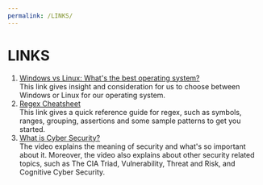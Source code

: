 ```yaml
---
permalink: /LINKS/
---
```


# LINKS
1. [Windows vs Linux: What's the best operating system?](https://www.itpro.co.uk/operating-systems/24841/windows-vs-linux-whats-the-best-operating-system)<br>
This link gives insight and consideration for us to choose between Windows or Linux for our operating system.
2. [Regex Cheatsheet](https://cheatography.com/davechild/cheat-sheets/regular-expressions/)<br>
This link gives a quick reference guide for regex, such as symbols, ranges, grouping, assertions and some sample patterns to get you started.
3. [What is Cyber Security?](https://youtu.be/ooJSgsB5fIE)<br>
The video explains the meaning of security and what's so important about it. Moreover, the video also explains about other security related topics, such as The CIA Triad, Vulnerability, Threat and Risk, and Cognitive Cyber Security.
